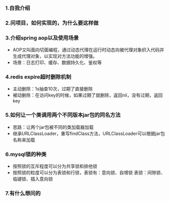 ### 1.自我介绍
### 2.问项目，如何实现的，为什么要这样做
### 3.介绍spring aop以及使用场景
* AOP又叫面向切面编程，通过动态代理在运行时动态向被代理对象织入代码并生成代理对象，以实现对方法功能的增强。
* 场景：日志打印、缓存、数据持久化、鉴权等
### 4.redis expire超时删除机制
* 主动删除：1s抽查10次，过期了直接删除
* 被动删除：在访问key的时候，如果过期了就删除，返回nil，没有过期，返回key
### 5.如何让一个类调用两个不同版本jar包的同名方法
* 思路：让两个jar包被不同的类加载器加载
* 继承URLClassLoader，重写findClass方法，URLClassLoader可以根据jar包名称来加载
### 6.mysql锁的种类
* 按照锁的互斥程度可以分为共享锁和排他锁
* 按照锁的粒度可以分为表锁和行锁，表锁有：意向锁、自增锁  表锁：间隙锁、临键锁、插入意向锁
### 7.有什么想问的

